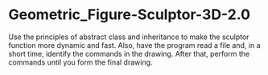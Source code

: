 # Geometric_Figure-Sculptor-3D-2.0
 Use the principles of abstract class and inheritance to make the sculptor function more dynamic and fast. Also, have the program read a file and, in a short time, identify the commands in the drawing. After that, perform the commands until you form the final drawing.
